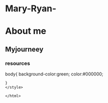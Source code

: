 # Mary-Ryan-
<html>
  <title>
 first website 
  </title>
  <body>
    <h1> About me </h1>
    <h2> Myjourneey</h2>
    <h3> resources </h3>
   
  body{
    background-color:green;
    color:#000000;
    
    }
    </style>
    
    </html>
